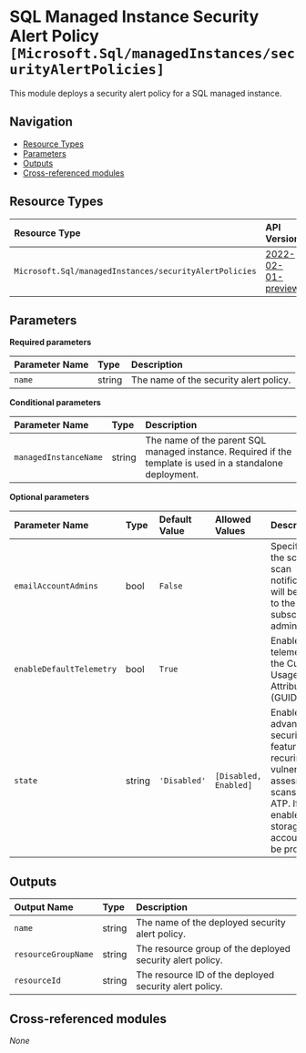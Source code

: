 # SQL Managed Instance Security Alert Policy `[Microsoft.Sql/managedInstances/securityAlertPolicies]`

This module deploys a security alert policy for a SQL managed instance.

## Navigation

- [Resource Types](#Resource-Types)
- [Parameters](#Parameters)
- [Outputs](#Outputs)
- [Cross-referenced modules](#Cross-referenced-modules)

## Resource Types

| Resource Type | API Version |
| :-- | :-- |
| `Microsoft.Sql/managedInstances/securityAlertPolicies` | [2022-02-01-preview](https://docs.microsoft.com/en-us/azure/templates/Microsoft.Sql/2022-02-01-preview/managedInstances/securityAlertPolicies) |

## Parameters

**Required parameters**

| Parameter Name | Type | Description |
| :-- | :-- | :-- |
| `name` | string | The name of the security alert policy. |

**Conditional parameters**

| Parameter Name | Type | Description |
| :-- | :-- | :-- |
| `managedInstanceName` | string | The name of the parent SQL managed instance. Required if the template is used in a standalone deployment. |

**Optional parameters**

| Parameter Name | Type | Default Value | Allowed Values | Description |
| :-- | :-- | :-- | :-- | :-- |
| `emailAccountAdmins` | bool | `False` |  | Specifies that the schedule scan notification will be is sent to the subscription administrators. |
| `enableDefaultTelemetry` | bool | `True` |  | Enable telemetry via the Customer Usage Attribution ID (GUID). |
| `state` | string | `'Disabled'` | `[Disabled, Enabled]` | Enables advanced data security features, like recuring vulnerability assesment scans and ATP. If enabled, storage account must be provided. |


## Outputs

| Output Name | Type | Description |
| :-- | :-- | :-- |
| `name` | string | The name of the deployed security alert policy. |
| `resourceGroupName` | string | The resource group of the deployed security alert policy. |
| `resourceId` | string | The resource ID of the deployed security alert policy. |

## Cross-referenced modules

_None_
